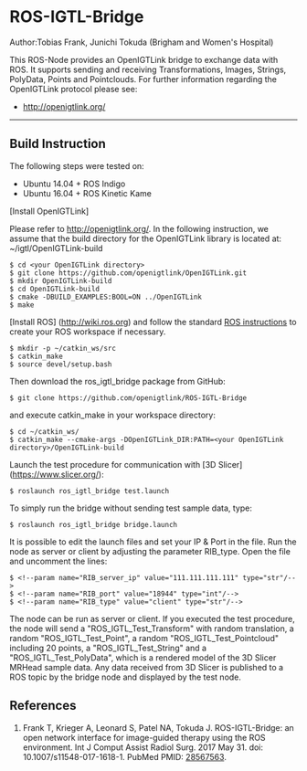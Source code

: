 ROS-IGTL-Bridge
===============

Author:Tobias Frank, Junichi Tokuda (Brigham and Women's Hospital)

This ROS-Node provides an OpenIGTLink bridge to exchange data with ROS. 
It supports sending and receiving Transformations, Images, Strings, 
PolyData, Points and Pointclouds. 
For further information regarding the OpenIGTLink protocol please see:
- http://openigtlink.org/


----------------------------------------------------------------------------------------------------------------------------------------

Build Instruction
-----------------

The following steps were tested on:

- Ubuntu 14.04 + ROS Indigo
- Ubuntu 16.04 + ROS Kinetic Kame

[Install OpenIGTLink]

Please refer to http://openigtlink.org/. In the following instruction, we assume that the build directory for the OpenIGTLink library is located at: ~/igtl/OpenIGTLink-build

    $ cd <your OpenIGTLink directory>
    $ git clone https://github.com/openigtlink/OpenIGTLink.git
    $ mkdir OpenIGTLink-build
    $ cd OpenIGTLink-build
    $ cmake -DBUILD_EXAMPLES:BOOL=ON ../OpenIGTLink
    $ make

[Install ROS] (http://wiki.ros.org)
and follow the standard [ROS instructions](http://wiki.ros.org/catkin/Tutorials/create_a_workspace) to create your ROS workspace if necessary.

    $ mkdir -p ~/catkin_ws/src
    $ catkin_make
    $ source devel/setup.bash
	
Then download the ros_igtl_bridge package from GitHub:
	
    $ git clone https://github.com/openigtlink/ROS-IGTL-Bridge

and execute catkin_make in your workspace directory:

    $ cd ~/catkin_ws/
    $ catkin_make --cmake-args -DOpenIGTLink_DIR:PATH=<your OpenIGTLink directory>/OpenIGTLink-build


Launch the test procedure for communication with [3D Slicer] (https://www.slicer.org/):

    $ roslaunch ros_igtl_bridge test.launch
    
To simply run the bridge without sending test sample data, type:

    $ roslaunch ros_igtl_bridge bridge.launch

It is possible to edit the launch files and set your IP & Port in the file. Run the node as server or client by adjusting the parameter RIB_type.
Open the file and uncomment the lines:

    $ <!--param name="RIB_server_ip" value="111.111.111.111" type="str"/-->
    $ <!--param name="RIB_port" value="18944" type="int"/-->
    $ <!--param name="RIB_type" value="client" type="str"/-->

The node can be run as server or client. If you executed the test procedure, the node will send
a "ROS_IGTL_Test_Transform" with random translation, a random "ROS_IGTL_Test_Point", 
a random "ROS_IGTL_Test_Pointcloud" including 20 points, a "ROS_IGTL_Test_String" and a "ROS_IGTL_Test_PolyData", which is a rendered model 
of the 3D Slicer MRHead sample data. Any data received from 3D Slicer is published to a ROS topic by the bridge node and displayed by the test node.


References
----------
1. Frank T, Krieger A, Leonard S, Patel NA, Tokuda J. ROS-IGTL-Bridge: an open network interface for image-guided therapy using the ROS environment. Int J Comput Assist Radiol Surg. 2017 May 31. doi: 10.1007/s11548-017-1618-1. PubMed PMID: [28567563](https://www.ncbi.nlm.nih.gov/pubmed/?term=28567563).



    
    


